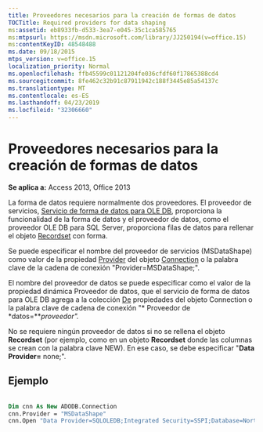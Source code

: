 ```yaml
---
title: Proveedores necesarios para la creación de formas de datos
TOCTitle: Required providers for data shaping
ms:assetid: eb8933fb-d533-3ea7-e045-35c1ca585765
ms:mtpsurl: https://msdn.microsoft.com/library/JJ250194(v=office.15)
ms:contentKeyID: 48548488
ms.date: 09/18/2015
mtps_version: v=office.15
localization_priority: Normal
ms.openlocfilehash: ffb45599c01121204fe036cfdf60f17865388cd4
ms.sourcegitcommit: 8fe462c32b91c87911942c188f3445e85a54137c
ms.translationtype: MT
ms.contentlocale: es-ES
ms.lasthandoff: 04/23/2019
ms.locfileid: "32306660"
---
```

# <a name="required-providers-for-data-shaping"></a>Proveedores necesarios para la creación de formas de datos

**Se aplica a:** Access 2013, Office 2013

La forma de datos requiere normalmente dos proveedores. El proveedor de servicios, [Servicio de forma de datos para OLE DB](microsoft-data-shaping-service-for-ole-db-ado-service-provider.md), proporciona la funcionalidad de la forma de datos y el proveedor de datos, como el proveedor OLE DB para SQL Server, proporciona filas de datos para rellenar el objeto [Recordset](recordset-object-ado.md) con forma.

Se puede especificar el nombre del proveedor de servicios (MSDataShape) como valor de la propiedad [Provider](connection-object-ado.md) del objeto [Connection](provider-property-ado.md) o la palabra clave de la cadena de conexión "Provider=MSDataShape;".

El nombre del proveedor de datos se puede  especificar como el valor de  la propiedad dinámica Proveedor de datos, que el servicio de forma de datos para OLE DB agrega a la colección [De](properties-collection-ado.md) propiedades del objeto Connection o la palabra clave de cadena de conexión "* Proveedor de *datos=***proveedor".*

No se requiere ningún proveedor de datos si no se rellena el objeto **Recordset** (por ejemplo, como en un objeto **Recordset** donde las columnas se crean con la palabra clave NEW). En ese caso, se debe especificar "**Data Provider=** none;".

## <a name="example"></a>Ejemplo

```vb 
 
Dim cnn As New ADODB.Connection 
cnn.Provider = "MSDataShape" 
cnn.Open "Data Provider=SQLOLEDB;Integrated Security=SSPI;Database=Northwind" 
```


